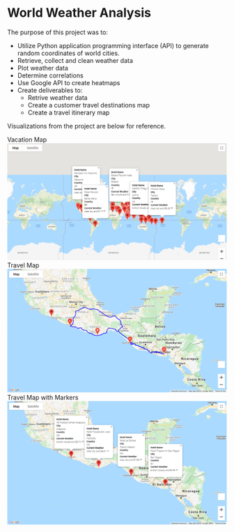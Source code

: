 # World Weather Analysis
The purpose of this project was to:
- Utilize Python application programming interface (API) to generate random coordinates of world cities.
- Retrieve, collect and clean weather data 
- Plot weather data
- Determine correlations 
- Use Google API to create heatmaps
- Create deliverables to:
  - Retrive weather data
  - Create a customer travel destinations map
  - Create a travel itinerary map

Visualizations from the project are below for reference. 

Vacation Map 
![Vacation_Map](https://github.com/LleeMcD/World_Weather_Analysis/blob/main/Vacation_Search/WeatherPy_vacation_map.png)
Travel Map
![Travel_Map](https://github.com/LleeMcD/World_Weather_Analysis/blob/main/Vacation_Itinerary/WeatherPy_travel_map.PNG)
Travel Map with Markers
![Travel_Map_with_Markers](https://github.com/LleeMcD/World_Weather_Analysis/blob/main/Vacation_Itinerary/WeatherPy_travel_map_markers.png
)
